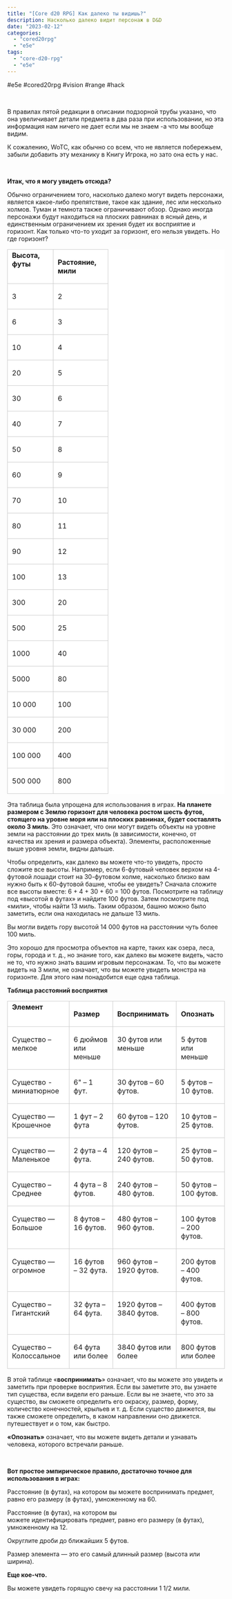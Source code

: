 ```yaml
---
title: "[Core d20 RPG] Как далеко ты видишь?"
description: Насколько далеко видит персонаж в D&D
date: "2023-02-12"
categories: 
  - "cored20rpg"
  - "e5e"
tags: 
  - "core-d20-rpg"
  - "e5e"
---
```


#e5e #cored20rpg #vision #range #hack

 

В правилах пятой редакции в описании подзорной трубы указано, что она увеличивает детали предмета в два раза при использовании, но эта информация нам ничего не дает если мы не знаем -а что мы вообще видим.

К сожалению, WoTC, как обычно со всем, что не является побережьем, забыли добавить эту механику в Книгу Игрока, но зато она есть у нас.

 

**Итак, что я могу увидеть отсюда?**

Обычно ограничением того, насколько далеко могут видеть персонажи, является какое-либо препятствие, такое как здание, лес или несколько холмов. Туман и темнота также ограничивают обзор. Однако иногда персонажи будут находиться на плоских равнинах в ясный день, и единственным ограничением их зрения будет их восприятие и горизонт. Как только что-то уходит за горизонт, его нельзя увидеть. Но где горизонт?

<table style="border-collapse:collapse; background: white" border="0"><colgroup><col style="width:106px"><col style="width:127px"></colgroup><tbody valign="top"><tr><td style="padding-top: 3px; padding-left: 10px; padding-bottom: 3px; padding-right: 10px; border-top:  solid #cccccc 0.75pt; border-left:  solid #cccccc 0.75pt; border-bottom:  solid #cccccc 0.75pt; border-right:  solid #cccccc 0.75pt"><strong>Высота, футы</strong><p></p></td><td style="padding-top: 3px; padding-left: 10px; padding-bottom: 3px; padding-right: 10px; border-top:  solid #cccccc 0.75pt; border-left:  none; border-bottom:  solid #cccccc 0.75pt; border-right:  solid #cccccc 0.75pt"><p><strong>Растояние, мили</strong></p></td></tr><tr><td style="padding-top: 3px; padding-left: 10px; padding-bottom: 3px; padding-right: 10px; border-top:  none; border-left:  solid #cccccc 0.75pt; border-bottom:  solid #cccccc 0.75pt; border-right:  solid #cccccc 0.75pt"><p>3</p></td><td style="padding-top: 3px; padding-left: 10px; padding-bottom: 3px; padding-right: 10px; border-top:  none; border-left:  none; border-bottom:  solid #cccccc 0.75pt; border-right:  solid #cccccc 0.75pt"><p>2</p></td></tr><tr><td style="padding-top: 3px; padding-left: 10px; padding-bottom: 3px; padding-right: 10px; border-top:  none; border-left:  solid #cccccc 0.75pt; border-bottom:  solid #cccccc 0.75pt; border-right:  solid #cccccc 0.75pt"><p>6</p></td><td style="padding-top: 3px; padding-left: 10px; padding-bottom: 3px; padding-right: 10px; border-top:  none; border-left:  none; border-bottom:  solid #cccccc 0.75pt; border-right:  solid #cccccc 0.75pt"><p>3</p></td></tr><tr><td style="padding-top: 3px; padding-left: 10px; padding-bottom: 3px; padding-right: 10px; border-top:  none; border-left:  solid #cccccc 0.75pt; border-bottom:  solid #cccccc 0.75pt; border-right:  solid #cccccc 0.75pt"><p>10</p></td><td style="padding-top: 3px; padding-left: 10px; padding-bottom: 3px; padding-right: 10px; border-top:  none; border-left:  none; border-bottom:  solid #cccccc 0.75pt; border-right:  solid #cccccc 0.75pt"><p>4</p></td></tr><tr><td style="padding-top: 3px; padding-left: 10px; padding-bottom: 3px; padding-right: 10px; border-top:  none; border-left:  solid #cccccc 0.75pt; border-bottom:  solid #cccccc 0.75pt; border-right:  solid #cccccc 0.75pt"><p>20</p></td><td style="padding-top: 3px; padding-left: 10px; padding-bottom: 3px; padding-right: 10px; border-top:  none; border-left:  none; border-bottom:  solid #cccccc 0.75pt; border-right:  solid #cccccc 0.75pt"><p>5</p></td></tr><tr><td style="padding-top: 3px; padding-left: 10px; padding-bottom: 3px; padding-right: 10px; border-top:  none; border-left:  solid #cccccc 0.75pt; border-bottom:  solid #cccccc 0.75pt; border-right:  solid #cccccc 0.75pt"><p>30</p></td><td style="padding-top: 3px; padding-left: 10px; padding-bottom: 3px; padding-right: 10px; border-top:  none; border-left:  none; border-bottom:  solid #cccccc 0.75pt; border-right:  solid #cccccc 0.75pt"><p>6</p></td></tr><tr><td style="padding-top: 3px; padding-left: 10px; padding-bottom: 3px; padding-right: 10px; border-top:  none; border-left:  solid #cccccc 0.75pt; border-bottom:  solid #cccccc 0.75pt; border-right:  solid #cccccc 0.75pt"><p>40</p></td><td style="padding-top: 3px; padding-left: 10px; padding-bottom: 3px; padding-right: 10px; border-top:  none; border-left:  none; border-bottom:  solid #cccccc 0.75pt; border-right:  solid #cccccc 0.75pt"><p>7</p></td></tr><tr><td style="padding-top: 3px; padding-left: 10px; padding-bottom: 3px; padding-right: 10px; border-top:  none; border-left:  solid #cccccc 0.75pt; border-bottom:  solid #cccccc 0.75pt; border-right:  solid #cccccc 0.75pt"><p>50</p></td><td style="padding-top: 3px; padding-left: 10px; padding-bottom: 3px; padding-right: 10px; border-top:  none; border-left:  none; border-bottom:  solid #cccccc 0.75pt; border-right:  solid #cccccc 0.75pt"><p>8</p></td></tr><tr><td style="padding-top: 3px; padding-left: 10px; padding-bottom: 3px; padding-right: 10px; border-top:  none; border-left:  solid #cccccc 0.75pt; border-bottom:  solid #cccccc 0.75pt; border-right:  solid #cccccc 0.75pt"><p>60</p></td><td style="padding-top: 3px; padding-left: 10px; padding-bottom: 3px; padding-right: 10px; border-top:  none; border-left:  none; border-bottom:  solid #cccccc 0.75pt; border-right:  solid #cccccc 0.75pt"><p>9</p></td></tr><tr><td style="padding-top: 3px; padding-left: 10px; padding-bottom: 3px; padding-right: 10px; border-top:  none; border-left:  solid #cccccc 0.75pt; border-bottom:  solid #cccccc 0.75pt; border-right:  solid #cccccc 0.75pt"><p>70</p></td><td style="padding-top: 3px; padding-left: 10px; padding-bottom: 3px; padding-right: 10px; border-top:  none; border-left:  none; border-bottom:  solid #cccccc 0.75pt; border-right:  solid #cccccc 0.75pt"><p>10</p></td></tr><tr><td style="padding-top: 3px; padding-left: 10px; padding-bottom: 3px; padding-right: 10px; border-top:  none; border-left:  solid #cccccc 0.75pt; border-bottom:  solid #cccccc 0.75pt; border-right:  solid #cccccc 0.75pt"><p>80</p></td><td style="padding-top: 3px; padding-left: 10px; padding-bottom: 3px; padding-right: 10px; border-top:  none; border-left:  none; border-bottom:  solid #cccccc 0.75pt; border-right:  solid #cccccc 0.75pt"><p>11</p></td></tr><tr><td style="padding-top: 3px; padding-left: 10px; padding-bottom: 3px; padding-right: 10px; border-top:  none; border-left:  solid #cccccc 0.75pt; border-bottom:  solid #cccccc 0.75pt; border-right:  solid #cccccc 0.75pt"><p>90</p></td><td style="padding-top: 3px; padding-left: 10px; padding-bottom: 3px; padding-right: 10px; border-top:  none; border-left:  none; border-bottom:  solid #cccccc 0.75pt; border-right:  solid #cccccc 0.75pt"><p>12</p></td></tr><tr><td style="padding-top: 3px; padding-left: 10px; padding-bottom: 3px; padding-right: 10px; border-top:  none; border-left:  solid #cccccc 0.75pt; border-bottom:  solid #cccccc 0.75pt; border-right:  solid #cccccc 0.75pt"><p>100</p></td><td style="padding-top: 3px; padding-left: 10px; padding-bottom: 3px; padding-right: 10px; border-top:  none; border-left:  none; border-bottom:  solid #cccccc 0.75pt; border-right:  solid #cccccc 0.75pt"><p>13</p></td></tr><tr><td style="padding-top: 3px; padding-left: 10px; padding-bottom: 3px; padding-right: 10px; border-top:  none; border-left:  solid #cccccc 0.75pt; border-bottom:  solid #cccccc 0.75pt; border-right:  solid #cccccc 0.75pt"><p>300</p></td><td style="padding-top: 3px; padding-left: 10px; padding-bottom: 3px; padding-right: 10px; border-top:  none; border-left:  none; border-bottom:  solid #cccccc 0.75pt; border-right:  solid #cccccc 0.75pt"><p>20</p></td></tr><tr><td style="padding-top: 3px; padding-left: 10px; padding-bottom: 3px; padding-right: 10px; border-top:  none; border-left:  solid #cccccc 0.75pt; border-bottom:  solid #cccccc 0.75pt; border-right:  solid #cccccc 0.75pt"><p>500</p></td><td style="padding-top: 3px; padding-left: 10px; padding-bottom: 3px; padding-right: 10px; border-top:  none; border-left:  none; border-bottom:  solid #cccccc 0.75pt; border-right:  solid #cccccc 0.75pt"><p>25</p></td></tr><tr><td style="padding-top: 3px; padding-left: 10px; padding-bottom: 3px; padding-right: 10px; border-top:  none; border-left:  solid #cccccc 0.75pt; border-bottom:  solid #cccccc 0.75pt; border-right:  solid #cccccc 0.75pt"><p>1000</p></td><td style="padding-top: 3px; padding-left: 10px; padding-bottom: 3px; padding-right: 10px; border-top:  none; border-left:  none; border-bottom:  solid #cccccc 0.75pt; border-right:  solid #cccccc 0.75pt"><p>40</p></td></tr><tr><td style="padding-top: 3px; padding-left: 10px; padding-bottom: 3px; padding-right: 10px; border-top:  none; border-left:  solid #cccccc 0.75pt; border-bottom:  solid #cccccc 0.75pt; border-right:  solid #cccccc 0.75pt"><p>5000</p></td><td style="padding-top: 3px; padding-left: 10px; padding-bottom: 3px; padding-right: 10px; border-top:  none; border-left:  none; border-bottom:  solid #cccccc 0.75pt; border-right:  solid #cccccc 0.75pt"><p>80</p></td></tr><tr><td style="padding-top: 3px; padding-left: 10px; padding-bottom: 3px; padding-right: 10px; border-top:  none; border-left:  solid #cccccc 0.75pt; border-bottom:  solid #cccccc 0.75pt; border-right:  solid #cccccc 0.75pt"><p>10 000</p></td><td style="padding-top: 3px; padding-left: 10px; padding-bottom: 3px; padding-right: 10px; border-top:  none; border-left:  none; border-bottom:  solid #cccccc 0.75pt; border-right:  solid #cccccc 0.75pt"><p>100</p></td></tr><tr><td style="padding-top: 3px; padding-left: 10px; padding-bottom: 3px; padding-right: 10px; border-top:  none; border-left:  solid #cccccc 0.75pt; border-bottom:  solid #cccccc 0.75pt; border-right:  solid #cccccc 0.75pt"><p>30 000</p></td><td style="padding-top: 3px; padding-left: 10px; padding-bottom: 3px; padding-right: 10px; border-top:  none; border-left:  none; border-bottom:  solid #cccccc 0.75pt; border-right:  solid #cccccc 0.75pt"><p>200</p></td></tr><tr><td style="padding-top: 3px; padding-left: 10px; padding-bottom: 3px; padding-right: 10px; border-top:  none; border-left:  solid #cccccc 0.75pt; border-bottom:  solid #cccccc 0.75pt; border-right:  solid #cccccc 0.75pt"><p>100 000</p></td><td style="padding-top: 3px; padding-left: 10px; padding-bottom: 3px; padding-right: 10px; border-top:  none; border-left:  none; border-bottom:  solid #cccccc 0.75pt; border-right:  solid #cccccc 0.75pt"><p>400</p></td></tr><tr><td style="padding-top: 3px; padding-left: 10px; padding-bottom: 3px; padding-right: 10px; border-top:  none; border-left:  solid #cccccc 0.75pt; border-bottom:  solid #cccccc 0.75pt; border-right:  solid #cccccc 0.75pt"><p>500 000</p></td><td style="padding-top: 3px; padding-left: 10px; padding-bottom: 3px; padding-right: 10px; border-top:  none; border-left:  none; border-bottom:  solid #cccccc 0.75pt; border-right:  solid #cccccc 0.75pt"><p>800</p></td></tr></tbody></table>

Эта таблица была упрощена для использования в играх. **На планете размером с Землю горизонт для человека ростом шесть футов, стоящего на уровне моря или на плоских равнинах, будет составлять около 3 миль**. Это означает, что они могут видеть объекты на уровне земли на расстоянии до трех миль (в зависимости, конечно, от качества их зрения и размера объекта). Элементы, расположенные выше уровня земли, видны дальше.

Чтобы определить, как далеко вы можете что-то увидеть, просто сложите все высоты. Например, если 6-футовый человек верхом на 4-футовой лошади стоит на 30-футовом холме, насколько близко вам нужно быть к 60-футовой башне, чтобы ее увидеть? Сначала сложите все высоты вместе: 6 + 4 + 30 + 60 = 100 футов. Посмотрите на таблицу под «высотой в футах» и найдите 100 футов. Затем посмотрите под «мили», чтобы найти 13 миль. Таким образом, башню можно было заметить, если она находилась не дальше 13 миль.

Вы могли видеть гору высотой 14 000 футов на расстоянии чуть более 100 миль.

Это хорошо для просмотра объектов на карте, таких как озера, леса, горы, города и т. д., но знание того, как далеко вы можете видеть, часто не то, что нужно знать вашим игровым персонажам. То, что вы можете видеть на 3 мили, не означает, что вы можете увидеть монстра на горизонте. Для этого нам понадобится еще одна таблица.

**Таблица расстояний восприятия**

<table style="border-collapse:collapse; background: white" border="0"><colgroup><col style="width:171px"><col style="width:150px"><col style="width:168px"><col style="width:151px"></colgroup><tbody valign="top"><tr><td style="padding-top: 3px; padding-left: 10px; padding-bottom: 3px; padding-right: 10px; border-top:  solid #cccccc 0.75pt; border-left:  solid #cccccc 0.75pt; border-bottom:  solid #cccccc 0.75pt; border-right:  solid #cccccc 0.75pt"><strong>Элемент</strong><p></p></td><td style="padding-top: 3px; padding-left: 10px; padding-bottom: 3px; padding-right: 10px; border-top:  solid #cccccc 0.75pt; border-left:  none; border-bottom:  solid #cccccc 0.75pt; border-right:  solid #cccccc 0.75pt"><p><strong>Размер</strong></p></td><td style="padding-top: 3px; padding-left: 10px; padding-bottom: 3px; padding-right: 10px; border-top:  solid #cccccc 0.75pt; border-left:  none; border-bottom:  solid #cccccc 0.75pt; border-right:  solid #cccccc 0.75pt"><p><strong>Воспринимать</strong></p></td><td style="padding-top: 3px; padding-left: 10px; padding-bottom: 3px; padding-right: 10px; border-top:  solid #cccccc 0.75pt; border-left:  none; border-bottom:  solid #cccccc 0.75pt; border-right:  solid #cccccc 0.75pt"><p><strong>Опознать</strong></p></td></tr><tr><td style="padding-top: 3px; padding-left: 10px; padding-bottom: 3px; padding-right: 10px; border-top:  none; border-left:  solid #cccccc 0.75pt; border-bottom:  solid #cccccc 0.75pt; border-right:  solid #cccccc 0.75pt"><p>Существо – мелкое</p></td><td style="padding-top: 3px; padding-left: 10px; padding-bottom: 3px; padding-right: 10px; border-top:  none; border-left:  none; border-bottom:  solid #cccccc 0.75pt; border-right:  solid #cccccc 0.75pt"><p>6 дюймов или меньше</p></td><td style="padding-top: 3px; padding-left: 10px; padding-bottom: 3px; padding-right: 10px; border-top:  none; border-left:  none; border-bottom:  solid #cccccc 0.75pt; border-right:  solid #cccccc 0.75pt"><p>30 футов или меньше</p></td><td style="padding-top: 3px; padding-left: 10px; padding-bottom: 3px; padding-right: 10px; border-top:  none; border-left:  none; border-bottom:  solid #cccccc 0.75pt; border-right:  solid #cccccc 0.75pt"><p>5 футов или меньше</p></td></tr><tr><td style="padding-top: 3px; padding-left: 10px; padding-bottom: 3px; padding-right: 10px; border-top:  none; border-left:  solid #cccccc 0.75pt; border-bottom:  solid #cccccc 0.75pt; border-right:  solid #cccccc 0.75pt"><p>Существо - миниатюрное</p></td><td style="padding-top: 3px; padding-left: 10px; padding-bottom: 3px; padding-right: 10px; border-top:  none; border-left:  none; border-bottom:  solid #cccccc 0.75pt; border-right:  solid #cccccc 0.75pt"><p>6" – 1 фут.</p></td><td style="padding-top: 3px; padding-left: 10px; padding-bottom: 3px; padding-right: 10px; border-top:  none; border-left:  none; border-bottom:  solid #cccccc 0.75pt; border-right:  solid #cccccc 0.75pt"><p>30 футов – 60 футов.</p></td><td style="padding-top: 3px; padding-left: 10px; padding-bottom: 3px; padding-right: 10px; border-top:  none; border-left:  none; border-bottom:  solid #cccccc 0.75pt; border-right:  solid #cccccc 0.75pt"><p>5 футов – 10 футов.</p></td></tr><tr><td style="padding-top: 3px; padding-left: 10px; padding-bottom: 3px; padding-right: 10px; border-top:  none; border-left:  solid #cccccc 0.75pt; border-bottom:  solid #cccccc 0.75pt; border-right:  solid #cccccc 0.75pt"><p>Существо — Крошечное</p></td><td style="padding-top: 3px; padding-left: 10px; padding-bottom: 3px; padding-right: 10px; border-top:  none; border-left:  none; border-bottom:  solid #cccccc 0.75pt; border-right:  solid #cccccc 0.75pt"><p>1 фут – 2 фута</p></td><td style="padding-top: 3px; padding-left: 10px; padding-bottom: 3px; padding-right: 10px; border-top:  none; border-left:  none; border-bottom:  solid #cccccc 0.75pt; border-right:  solid #cccccc 0.75pt"><p>60 футов – 120 футов.</p></td><td style="padding-top: 3px; padding-left: 10px; padding-bottom: 3px; padding-right: 10px; border-top:  none; border-left:  none; border-bottom:  solid #cccccc 0.75pt; border-right:  solid #cccccc 0.75pt"><p>10 футов – 25 футов.</p></td></tr><tr><td style="padding-top: 3px; padding-left: 10px; padding-bottom: 3px; padding-right: 10px; border-top:  none; border-left:  solid #cccccc 0.75pt; border-bottom:  solid #cccccc 0.75pt; border-right:  solid #cccccc 0.75pt"><p>Существо — Маленькое</p></td><td style="padding-top: 3px; padding-left: 10px; padding-bottom: 3px; padding-right: 10px; border-top:  none; border-left:  none; border-bottom:  solid #cccccc 0.75pt; border-right:  solid #cccccc 0.75pt"><p>2 фута – 4 фута.</p></td><td style="padding-top: 3px; padding-left: 10px; padding-bottom: 3px; padding-right: 10px; border-top:  none; border-left:  none; border-bottom:  solid #cccccc 0.75pt; border-right:  solid #cccccc 0.75pt"><p>120 футов – 240 футов.</p></td><td style="padding-top: 3px; padding-left: 10px; padding-bottom: 3px; padding-right: 10px; border-top:  none; border-left:  none; border-bottom:  solid #cccccc 0.75pt; border-right:  solid #cccccc 0.75pt"><p>25 футов – 50 футов.</p></td></tr><tr><td style="padding-top: 3px; padding-left: 10px; padding-bottom: 3px; padding-right: 10px; border-top:  none; border-left:  solid #cccccc 0.75pt; border-bottom:  solid #cccccc 0.75pt; border-right:  solid #cccccc 0.75pt"><p>Существо – Среднее</p></td><td style="padding-top: 3px; padding-left: 10px; padding-bottom: 3px; padding-right: 10px; border-top:  none; border-left:  none; border-bottom:  solid #cccccc 0.75pt; border-right:  solid #cccccc 0.75pt"><p>4 фута – 8 футов.</p></td><td style="padding-top: 3px; padding-left: 10px; padding-bottom: 3px; padding-right: 10px; border-top:  none; border-left:  none; border-bottom:  solid #cccccc 0.75pt; border-right:  solid #cccccc 0.75pt"><p>240 футов – 480 футов.</p></td><td style="padding-top: 3px; padding-left: 10px; padding-bottom: 3px; padding-right: 10px; border-top:  none; border-left:  none; border-bottom:  solid #cccccc 0.75pt; border-right:  solid #cccccc 0.75pt"><p>50 футов – 100 футов.</p></td></tr><tr><td style="padding-top: 3px; padding-left: 10px; padding-bottom: 3px; padding-right: 10px; border-top:  none; border-left:  solid #cccccc 0.75pt; border-bottom:  solid #cccccc 0.75pt; border-right:  solid #cccccc 0.75pt"><p>Существо — Большое</p></td><td style="padding-top: 3px; padding-left: 10px; padding-bottom: 3px; padding-right: 10px; border-top:  none; border-left:  none; border-bottom:  solid #cccccc 0.75pt; border-right:  solid #cccccc 0.75pt"><p>8 футов – 16 футов.</p></td><td style="padding-top: 3px; padding-left: 10px; padding-bottom: 3px; padding-right: 10px; border-top:  none; border-left:  none; border-bottom:  solid #cccccc 0.75pt; border-right:  solid #cccccc 0.75pt"><p>480 футов – 960 футов.</p></td><td style="padding-top: 3px; padding-left: 10px; padding-bottom: 3px; padding-right: 10px; border-top:  none; border-left:  none; border-bottom:  solid #cccccc 0.75pt; border-right:  solid #cccccc 0.75pt"><p>100 футов – 200 футов.</p></td></tr><tr><td style="padding-top: 3px; padding-left: 10px; padding-bottom: 3px; padding-right: 10px; border-top:  none; border-left:  solid #cccccc 0.75pt; border-bottom:  solid #cccccc 0.75pt; border-right:  solid #cccccc 0.75pt"><p>Существо — огромное</p></td><td style="padding-top: 3px; padding-left: 10px; padding-bottom: 3px; padding-right: 10px; border-top:  none; border-left:  none; border-bottom:  solid #cccccc 0.75pt; border-right:  solid #cccccc 0.75pt"><p>16 футов – 32 фута.</p></td><td style="padding-top: 3px; padding-left: 10px; padding-bottom: 3px; padding-right: 10px; border-top:  none; border-left:  none; border-bottom:  solid #cccccc 0.75pt; border-right:  solid #cccccc 0.75pt"><p>960 футов – 1920 футов.</p></td><td style="padding-top: 3px; padding-left: 10px; padding-bottom: 3px; padding-right: 10px; border-top:  none; border-left:  none; border-bottom:  solid #cccccc 0.75pt; border-right:  solid #cccccc 0.75pt"><p>200 футов – 400 футов.</p></td></tr><tr><td style="padding-top: 3px; padding-left: 10px; padding-bottom: 3px; padding-right: 10px; border-top:  none; border-left:  solid #cccccc 0.75pt; border-bottom:  solid #cccccc 0.75pt; border-right:  solid #cccccc 0.75pt"><p>Существо – Гигантский</p></td><td style="padding-top: 3px; padding-left: 10px; padding-bottom: 3px; padding-right: 10px; border-top:  none; border-left:  none; border-bottom:  solid #cccccc 0.75pt; border-right:  solid #cccccc 0.75pt"><p>32 фута – 64 фута.</p></td><td style="padding-top: 3px; padding-left: 10px; padding-bottom: 3px; padding-right: 10px; border-top:  none; border-left:  none; border-bottom:  solid #cccccc 0.75pt; border-right:  solid #cccccc 0.75pt"><p>1920 футов – 3840 футов.</p></td><td style="padding-top: 3px; padding-left: 10px; padding-bottom: 3px; padding-right: 10px; border-top:  none; border-left:  none; border-bottom:  solid #cccccc 0.75pt; border-right:  solid #cccccc 0.75pt"><p>400 футов – 800 футов.</p></td></tr><tr><td style="padding-top: 3px; padding-left: 10px; padding-bottom: 3px; padding-right: 10px; border-top:  none; border-left:  solid #cccccc 0.75pt; border-bottom:  solid #cccccc 0.75pt; border-right:  solid #cccccc 0.75pt"><p>Существо – Колоссальное</p></td><td style="padding-top: 3px; padding-left: 10px; padding-bottom: 3px; padding-right: 10px; border-top:  none; border-left:  none; border-bottom:  solid #cccccc 0.75pt; border-right:  solid #cccccc 0.75pt"><p>64 фута или более</p></td><td style="padding-top: 3px; padding-left: 10px; padding-bottom: 3px; padding-right: 10px; border-top:  none; border-left:  none; border-bottom:  solid #cccccc 0.75pt; border-right:  solid #cccccc 0.75pt"><p>3840 футов или более</p></td><td style="padding-top: 3px; padding-left: 10px; padding-bottom: 3px; padding-right: 10px; border-top:  none; border-left:  none; border-bottom:  solid #cccccc 0.75pt; border-right:  solid #cccccc 0.75pt"><p>800 футов или более</p></td></tr></tbody></table>

В этой таблице «**воспринимать**» означает, что вы можете это увидеть и заметить при проверке восприятия. Если вы заметите это, вы узнаете тип существа, если видели его раньше. Если вы не знаете, что это за существо, вы сможете определить его окраску, размер, форму, количество конечностей, крыльев и т. д. Если существо движется, вы также сможете определить, в каком направлении оно движется. путешествует и о том, как быстро.

**«Опознать»** означает, что вы можете видеть детали и узнавать человека, которого встречали раньше.

   

**Вот простое эмпирическое правило, достаточно точное для использования в играх:**

Расстояние (в футах), на котором вы можете воспринимать предмет, равно его размеру (в футах), умноженному на 60.

Расстояние (в футах), на котором вы можете идентифицировать предмет, равно его размеру (в футах), умноженному на 12.

Округлите дроби до ближайших 5 футов.

Размер элемента — это его самый длинный размер (высота или ширина).

**Еще кое-что.**

Вы можете увидеть горящую свечу на расстоянии 1 1/2 мили.

